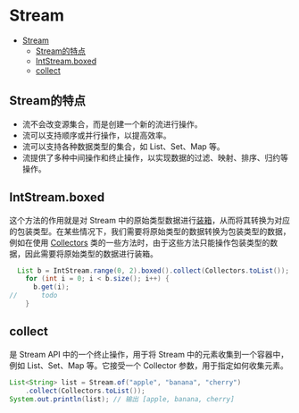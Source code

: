 # Stream

- [Stream](#stream)
  - [Stream的特点](#stream的特点)
  - [IntStream.boxed](#intstreamboxed)
  - [collect](#collect)

## Stream的特点

- 流不会改变源集合，而是创建一个新的流进行操作。
- 流可以支持顺序或并行操作，以提高效率。
- 流可以支持各种数据类型的集合，如 List、Set、Map 等。
- 流提供了多种中间操作和终止操作，以实现数据的过滤、映射、排序、归约等操作。

## IntStream.boxed

这个方法的作用就是对 Stream 中的原始类型数据进行[装箱](./Java%E7%9B%B8%E5%85%B3%E7%9F%A5%E8%AF%86.md#装箱)，从而将其转换为对应的包装类型。在某些情况下，我们需要将原始类型的数据转换为包装类型的数据，例如在使用 [Collectors](./Collection%E6%8E%A5%E5%8F%A3.md#groupingBy) 类的一些方法时，由于这些方法只能操作包装类型的数据，因此需要将原始类型的数据进行装箱。

```java
  List b = IntStream.range(0, 2).boxed().collect(Collectors.toList());
    for (int i = 0; i < b.size(); i++) {
      b.get(i);
//      todo
    }
```

## collect

是 Stream API 中的一个终止操作，用于将 Stream 中的元素收集到一个容器中，例如 List、Set、Map 等。它接受一个 Collector 参数，用于指定如何收集元素。

```java
List<String> list = Stream.of("apple", "banana", "cherry")
    .collect(Collectors.toList());
System.out.println(list); // 输出 [apple, banana, cherry]

```
